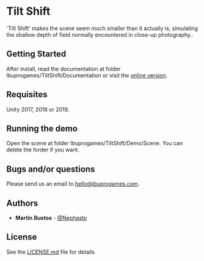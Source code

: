 # Tilt Shift

'Tilt Shift' makes the scene seem much smaller than it actually is, simulating the shallow depth of field normally encountered in close-up photography..

## Getting Started

After install, read the documentation at folder Ibuprogames/TiltShift/Documentation or visit the [online version](http://www.ibuprogames.com/2019/10/02/tilt-shift/).

## Requisites

Unity 2017, 2018 or 2019.

## Running the demo

Open the scene at folder Ibuprogames/TiltShift/Demo/Scene. You can delete the forder if you want.

## Bugs and/or questions

Please send us an email to hello@ibuprogames.com.

## Authors

* **Martin Bustos** - [@Nephasto](https://twitter.com/Nephasto)

## License

See the [LICENSE.md](LICENSE.md) file for details
